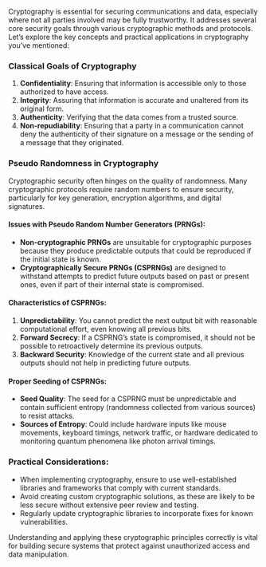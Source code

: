 Cryptography is essential for securing communications and data, especially where not all parties involved may be fully trustworthy. It addresses several core security goals through various cryptographic methods and protocols. Let’s explore the key concepts and practical applications in cryptography you’ve mentioned:

### Classical Goals of Cryptography

1. **Confidentiality**: Ensuring that information is accessible only to those authorized to have access.
2. **Integrity**: Assuring that information is accurate and unaltered from its original form.
3. **Authenticity**: Verifying that the data comes from a trusted source.
4. **Non-repudiability**: Ensuring that a party in a communication cannot deny the authenticity of their signature on a message or the sending of a message that they originated.

### Pseudo Randomness in Cryptography

Cryptographic security often hinges on the quality of randomness. Many cryptographic protocols require random numbers to ensure security, particularly for key generation, encryption algorithms, and digital signatures.

#### Issues with Pseudo Random Number Generators (PRNGs):
- **Non-cryptographic PRNGs** are unsuitable for cryptographic purposes because they produce predictable outputs that could be reproduced if the initial state is known.
- **Cryptographically Secure PRNGs (CSPRNGs)** are designed to withstand attempts to predict future outputs based on past or present ones, even if part of their internal state is compromised.

#### Characteristics of CSPRNGs:
1. **Unpredictability**: You cannot predict the next output bit with reasonable computational effort, even knowing all previous bits.
2. **Forward Secrecy**: If a CSPRNG’s state is compromised, it should not be possible to retroactively determine its previous outputs.
3. **Backward Security**: Knowledge of the current state and all previous outputs should not help in predicting future outputs.

#### Proper Seeding of CSPRNGs:
- **Seed Quality**: The seed for a CSPRNG must be unpredictable and contain sufficient entropy (randomness collected from various sources) to resist attacks.
- **Sources of Entropy**: Could include hardware inputs like mouse movements, keyboard timings, network traffic, or hardware dedicated to monitoring quantum phenomena like photon arrival timings.

### Practical Considerations:
- When implementing cryptography, ensure to use well-established libraries and frameworks that comply with current standards.
- Avoid creating custom cryptographic solutions, as these are likely to be less secure without extensive peer review and testing.
- Regularly update cryptographic libraries to incorporate fixes for known vulnerabilities.

Understanding and applying these cryptographic principles correctly is vital for building secure systems that protect against unauthorized access and data manipulation.